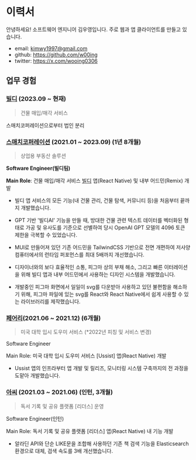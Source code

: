 # 이력서

안녕하세요! 소프트웨어 엔지니어 김우영입니다.
주로 웹과 앱 클라이언트를 만들고 있습니다.

- email: kimwy1997@gmail.com
- github: https://github.com/w00ing
- twitter: https://x.com/wooing0306

## 업무 경험

### [빌디](https://www.smatchcorporation.kr/) (2023.09 ~ 현재)

> 건물 매입/매각 서비스

스매치코퍼레이션으로부터 법인 분리

### [스매치코퍼레이션](https://www.smatchcorporation.kr/) (2021.01 ~ 2023.09) (1년 8개월)

> 상업용 부동산 솔루션

**Software Engineer(빌디팀)**

**Main Role**: 건물 매입/매각 서비스 [빌디](https://apps.apple.com/us/app/1661751620) 앱(React Native) 및 내부 어드민(Remix) 개발

- 빌디 앱 서비스의 모든 기능(내 건물 관리, 건물 탐색, 커뮤니티 등)을 처음부터 끝까지 개발했습니다.

- GPT 기반 '빌디AI' 기능을 만들 때, 방대한 건물 관련 텍스트 데이터를 벡터화된 형태로 가공 및 유사도를 기준으로 선별하여 당시 OpenAI GPT 모델의 4096 토큰 제한을 극복할 수 있었습니다.

- MUI로 만들어져 있던 기존 어드민을 TailwindCSS 기반으로 전면 개편하여 저사양 컴퓨터에서의 런타임 퍼포먼스를 최대 5배까지 개선했습니다.

- 디자이너와의 보다 효율적인 소통, 피그마 상의 부채 해소, 그리고 빠른 이터레이션을 위해 빌디 앱과 내부 어드민에서 사용하는 디자인 시스템을 개발했습니다.

- 개발중인 피그마 화면에서 일일이 svg를 다운받아 사용하고 있던 불편함을 해소하기 위해, 피그마 파일에 있는 svg를 React와 React Native에서 쉽게 사용할 수 있는 라이브러리를 제작했습니다.

### [페어리](https://thevc.kr/pairy)(2021.06 ~ 2021.12) (6개월)

> 미국 대학 입시 도우미 서비스 (\*2022년 피칭 및 서비스 변경)

Software Engineer

Main Role: 미국 대학 입시 도우미 서비스 [Ussist] 앱(React Native) 개발

- Ussist 앱의 인프라부터 앱 개발 및 릴리즈, 모니터링 시스템 구축까지의 전 과정을 도맡아 개발했습니다.

### [아씨](https://www.zillinks.com/company/BUqc466v5i/) (2021.03 ~ 2021.06) (인턴, 3개월)

> 독서 기록 및 공유 플랫폼 [리더스] 운영

Software Engineer(인턴)

Main Role: 독서 기록 및 공유 플랫폼 [리더스] 앱(React Native) 내 기능 개발

- 알라딘 API와 단순 LIKE문을 조합해 사용하던 기존 책 검색 기능을 Elasticsearch 환경으로 대체, 검색 속도를 3배 개선했습니다.
